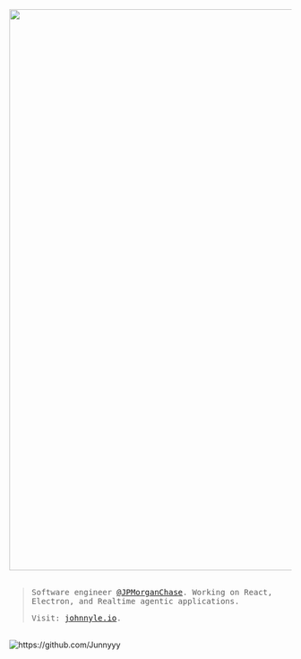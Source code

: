 <!---
<p align="center">
<img src="https://user-images.githubusercontent.com/44646589/175486784-a3d8bd5a-ae80-4b03-b3bf-54242ab32678.png" alt="https://github.com/Junnyyy" />
</p>

<div style="margin: auto" align="center">
  <img width="1000" alt="Johnny Github Banner" src="https://user-images.githubusercontent.com/44646589/233739973-6988c492-0097-42f9-a4b2-35087b394f30.png">
</div>
-->

<div style="margin: auto" align="center">
  <img width="1000" alt"Johnny Github Banner" src="https://github.com/user-attachments/assets/c424d200-34a6-4924-a6f1-9a1905e72fbe">
</div>

<br/>

> <samp>Software engineer <a href="https://www.jpmorganchase.com/" target="_blank">@JPMorganChase</a>. Working on React, Electron, and Realtime agentic applications.</samp>
>
> <samp>Visit: <a href="https://johnnyle.io/" target="_blank">johnnyle.io</a>.</samp>

<br/>

<img src="https://komarev.com/ghpvc/?username=Junnyyy&style=flat-square&color=445348&label=Views" alt="https://github.com/Junnyyy" />



<!---
<p align="left">
  <samp>
    Software engineer <a href="https://www.jpmorganchase.com/" target="_blank">@JPMorganChase</a>. Working on React, Electron, and Realtime applications.
  </samp>
  <br/><br/>
  <samp>
    Visit my little corner of the internet: <a href="https://johnnyle.io/" target="_blank">johnnyle.io</a>.
  </samp>
  <br/><br/>
  <img src="https://komarev.com/ghpvc/?username=Junnyyy&style=flat-square" alt="https://github.com/Junnyyy" />
</p>

```ts
import { useState } from "react";

const useInformation = () => {
  const [skills, setSkills] = useState({
    languages: ["C", "C++", "Java", "Javascript", "Typescript", "Python"],
    styling: ["CSS", "TailwindCSS"],
    databases: ["MySQL", "MongoDB", "PostgreSQL", "Firestore"],
    frameworks: ["React", "NextJS", "Electron", "tRPC"],
  });

  return { skills };
};
```

<hr/>

<div align="center">
  <a href="https://github.com/Junnyyy">
    <img src="https://stats.johnnyle.io/api?username=Junnyyy&custom_title=📊%20Github%20Stats&line_height=24&theme=tokyonight&show_icons=true&hide=contribs&include_all_commits=true&count_private=true&hide_rank=true&hide_border=true&card_width=300" alt="Johnny's Github Account Statistics" />
  </a>
  <a href="https://github.com/Junnyyy">
    <img src="https://stats.johnnyle.io/api/top-langs/?username=Junnyyy&custom_title=📈%20Language%20Usage&layout=compact&theme=tokyonight&count_private=true&hide_border=true&card_width=300&size_weight=0.8&count_weight=0.2" alt="Johnny's Github Language Statistics" />
  </a>
</div>

<p style="margin: auto" align="center">
  <a href="https://spotify-github-profile.kittinanx.com/api/view?uid=3l2nt21yqdwxbpfk5lpl1g5zx&redirect=true">
    <img src="https://spotify-github-profile.kittinanx.com/api/view?uid=3l2nt21yqdwxbpfk5lpl1g5zx&cover_image=false&theme=default&show_offline=false&background_color=1a1b27&bar_color=be90f2&bar_color_cover=true" alt="https://github.com/Junnyyy" />
  </a>
</p>
-->
